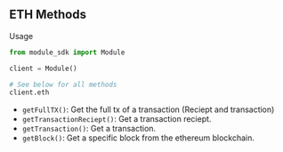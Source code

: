 ## ETH Methods

Usage
```python
from module_sdk import Module

client = Module()

# See below for all methods
client.eth
```

- `getFullTX()`: Get the full tx of a transaction (Reciept and transaction)
- `getTransactionReciept()`: Get a transaction reciept.
- `getTransaction()`: Get a transaction.
- `getBlock()`: Get a specific block from the ethereum blockchain.